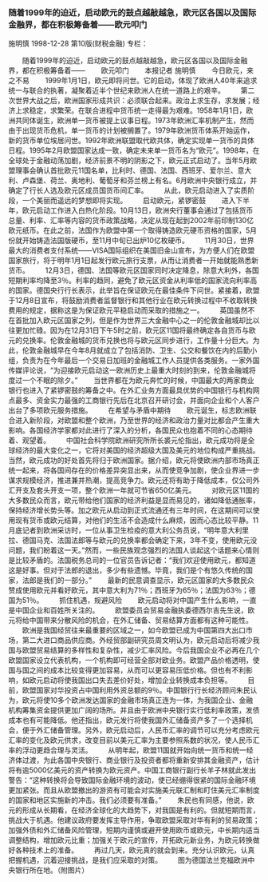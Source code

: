 ### 随着1999年的迫近，启动欧元的鼓点越敲越急，欧元区各国以及国际金融界，都在积极筹备着——欧元叩门
施明慎
1998-12-28
第10版(财税金融)
专栏：

　　随着1999年的迫近，启动欧元的鼓点越敲越急，欧元区各国以及国际金融界，都在积极筹备着——
　　欧元叩门
　　本报记者  施明慎
　　今日欧元，来之不易
　　1999年1月1日，欧元即将问世。它的启动，体现了欧洲人40年来追求统一与联合的执著，凝聚着近半个世纪来欧洲人在统一道路上的艰辛。
　　第二次世界大战之后，欧洲国家形成共识：必须联合起来。政治上求生存，求发展；经济上求稳定，求繁荣。在联合进程中货币统一走得最为艰难。1958年1月1日，欧洲共同体诞生，欧洲单一货币被提上议事日程。1973年欧洲汇率机制产生，然而由于出现货币危机，单一货币的计划被搁置了。1979年欧洲货币体系开始运作，新的货币单位埃居问世。1992年欧洲联盟取代欧共体，确定实现单一货币的具体日程。1995年2月欧盟国家达成一致，确定未来单一货币名为“欧元”。1998年，在全球处于金融动荡加剧，经济前景不明的阴影之下，欧元正式启动了。当年5月欧盟理事会确认首批欧元11国名单，比利时、德国、法国、西班牙、爱尔兰、意大利、卢森堡、荷兰、奥地利、葡萄牙和芬兰榜上有名。6月欧洲中央银行成立，并确定了行长人选及欧元区成员国货币间汇率。
　　从此，欧元启动进入了实质阶段，一个美丽而遥远的梦想即将实现。
　　启动欧元，紧锣密鼓
　　进入下半年，欧元启动工作进入白热化阶段。10月13日，欧洲央行董事会通过了包括货币总量、利率、汇率等内容的货币政策战略，决定从现在起到2002年前印制130亿欧元纸币。在此之前，法国作为欧盟中第一个取得铸造欧元硬币资格的国家，5月份就开始铸造法国版硬币，至11月中旬已出炉10亿枚硬币。
　　11月30日，世界最大的消费者支付系统——VISA国际组织在美国旧金山宣布，为方便人们在欧盟国家旅行，将于明年1月1日起发行欧元旅行支票，从而让消费者一开始就能熟悉新货币。
　　12月3日，德国、法国等欧元区国家同时决定降息，除意大利外，各国短期利率均降至3％。利率的趋同，避免了欧元区资金从利率低的国家流向利率高的国家。德国央行行长表示，此举旨在保证欧元在最佳条件下问世。紧接着，欧盟于12月8日宣布，将鼓励消费者监督银行和其他行业在欧元转换过程中不收取转换费用的规定，据称这是为保证欧元平稳启动而采取的措施之一。
　　英国虽然不在首批加入欧元区国家之列，但是作为世界三大金融中心之一的伦敦金融城却比以往更加忙碌。因为在12月31日下午5时之前，欧元区11国将最终确定各自货币与欧元的兑换率。伦敦金融城的货币兑换也将与欧元区同步进行，工作量十分巨大。为此，伦敦金融城早在今年8月就成立了包括消防、卫生、公交和餐饮在内的后勤小组，负责为在今年最后一个交易日加班的金融城工作人员提供各类服务。一家外国传媒评论说，“为迎接欧元启动这一欧洲历史上最重大时刻的到来，伦敦金融城将度过一个不眠的除夕。”
　　当世界都在为欧元奔忙的时候，中国最大的两家商业银行也进入了紧锣密鼓的筹备之中。在外汇业务方面最具优势的中国银行与机构网点最多、资金实力最强的工商银行先后在北京召开研讨会，并面向企业和个人客户出台了多项欧元服务措施。
　　在希望与矛盾中期待
　　欧元诞生，标志欧洲联合进入新阶段，对欧盟和整个欧洲，乃至世界的经济和政治力量对比都会产生重大影响。各国经济学家都对此进行了深入的分析，各国民众也抱着不同的心态期待着、观望着。
　　中国社会科学院欧洲研究所所长裘元伦指出，欧元成功将是全球经济的最大变化之一，它将对美国的经济超级大国及美元的地位构成严重挑战。当然，欧元成功的好处首先将归于欧洲国家。据介绍，欧元将使欧洲内部市场真正统一起来，将各国间存在的价格差异突显出来，从而使竞争加剧，使企业界进一步谋求规模经济，推进兼并热潮，提高竞争力。欧元还将有助于降低成本，仅公司外汇开支及套头开支一项，整个欧洲一年就可节省650亿美元。
　　对欧元区11国的大多数民众而言，欧元带给他们国家的经济利益是显而易见的，诸如降低通胀率，保持经济增长势头等。加之欧元从启动到正式流通还有三年时间，在这期间可以使用现有货币或欧元结算，对他们的生活不会造成什么麻烦，因而心态比较平静。11月底记者到欧洲采访时，一位从事卫生检疫的意大利公务员说，“明年意大利里拉、德国马克、法国法郎等与欧元的兑换率都会确定下来，3年不变，使用欧元没问题，我们盼着这一天。”然而，一些民族观念强烈的法国人谈起这个话题来心情则是比较矛盾的。法国税务总司的一位官员告诉记者：“我们欢迎使用欧元，都知道这是好事。但对于法郎的退出，多少有些遗憾。毕竟，我们是个有悠久传统的国家，法郎是我们的一部分。”
　　最新的民意调查显示，欧元区国家的大多数民众赞成使用欧元并看好欧元，其中意大利为71％；西班牙为65％；法国为63％；德国为51％。
　　抓住机遇，规避风险
　　欧元启动将对中国产生什么影响，一直是中国企业和百姓所关注的。
　　欧盟委员会贸易金融执委德西尔吉先生说，欧元将给中国带来分散风险的机会，在外汇储备、贸易结算方面都有这种可能性。
　　欧洲是我国经贸往来最重要的区域之一，如今欧盟已成为中国第四大出口市场，第二大进口商品供应商。外经贸部副研究员周文明认为，欧元启动后将减少我国与欧盟贸易结算的多样性和复杂性，减少汇率风险。今后我国企业不必再在几个欧盟国家设立代表机构，一个机构即可经营全部对欧业务。欧盟产品价格透明，使国与国之间的成本比较变得更加容易，从而可以更容易压低价格。但也有不利影响，如欧元启动将使我国出口失去差价好处，增加企业转换成本负担等。
　　目前，欧盟国家对华投资占中国利用外资总额的9％。中国银行行长经济顾问朱民认为，欧元将使10多个欧洲发达国家的金融市场真正连为一体，为我国企业、金融机构筹集资金提供更加广阔的场所。并且由于欧洲中央银行实行低利率政策，发债成本也有可能降低。他还指出，欧元发行将使我国外汇储备资产多了一个选择机会，便于外汇储备管理。另外，欧元启动后，人民币汇率的调节可以充分考虑欧元汇率的变化及欧元供求，改变目前以美元汇率为主要参照系数的状况，使人民币汇率的浮动更趋合理与灵活。
　　从明年起，欧盟11国就开始向统一货币和统一经济体过渡，为此各国中央银行、商业银行及投资者都将重新安排其金融资产，估计将有逾5000亿美元的资产转换为欧元资产。中国工商银行副行长羊子林就此发出警告：“这种转换将会导致国际金融环境的波动，使已经绷得很紧的国际金融环境更加紧张。而且从欧盟撤出的游资有可能会对实施美元联汇制和盯住美元汇率制度的国家和地区实施新的冲击。我们必须要有准备。”
　　朱民也有同感，他说，欧元的形成从长期看，在经济全球化的大趋势下，对我国是有利的。但就短期而言，挑战大于机遇。他建议政府要发挥主导作用，争取欧盟采取对华有利的贸易政策；加强外债和外汇储备风险管理，短期内谨慎或避开使用欧币或欧元，中长期内适当调整结构，增加欧元比重；加强关于欧元的宣传，开拓欧元新业务，为欧元转换做好各种技术上的准备。
　　再过几天，欧元真的就会到来。充分认识欧元，认真把握机遇，沉着迎接挑战，是我们应采取的对策。
　　图为德国法兰克福欧洲中央银行所在地。（附图片）
